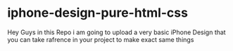 # iphone-design-pure-html-css
Hey Guys in this Repo i am going to upload a very basic iPhone Design that you can take rafrence in your project to make exact same things
